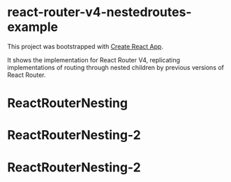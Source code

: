 # react-router-v4-nestedroutes-example

This project was bootstrapped with [Create React App](https://github.com/facebookincubator/create-react-app).

It shows the implementation for React Router V4, replicating implementations of routing through nested children by previous versions of React Router. 
# ReactRouterNesting
# ReactRouterNesting-2
# ReactRouterNesting-2
